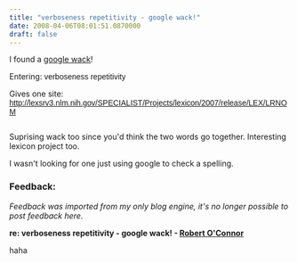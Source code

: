 ```yaml
---
title: "verboseness repetitivity - google wack!"
date: 2008-04-06T08:01:51.0870000
draft: false
---
```


<p>I found a <a href="http://www.googlewhack.com/">google wack</a>! </p>
<p>Entering: <font face="Arial">verboseness repetitivity</font></p>
<p>Gives one site: <font face="Arial"><a href="http://lexsrv3.nlm.nih.gov/SPECIALIST/Projects/lexicon/2007/release/LEX/LRNOM">http://lexsrv3.nlm.nih.gov/SPECIALIST/Projects/lexicon/2007/release/LEX/LRNOM</a></font></p>
<p><img alt="" src="/blog/photos/googlewack.jpg" /></p>
<p>Suprising wack too since you'd think the two words go together. Interesting lexicon project too.</p>
<p>I wasn't looking for one just using google to check a spelling.</p>

### Feedback:

*Feedback was imported from my only blog engine, it's no longer possible to post feedback here.*

**re: verboseness repetitivity - google wack! - [Robert O'Connor](http://robbyoconnor.blogspot.com/)**

haha

